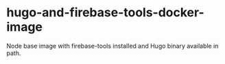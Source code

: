 # hugo-and-firebase-tools-docker-image
Node base image with firebase-tools installed and Hugo binary available in path.
